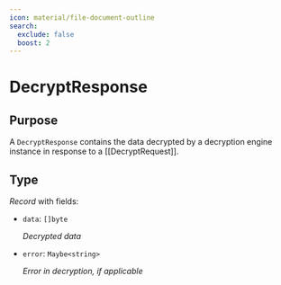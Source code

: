```yaml
---
icon: material/file-document-outline
search:
  exclude: false
  boost: 2
---
```


# DecryptResponse

## Purpose

<!-- --8<-- [start:purpose] -->
A `DecryptResponse` contains the data decrypted by a decryption engine instance in response to a [[DecryptRequest]].
<!-- --8<-- [end:purpose] -->

## Type

<!-- --8<-- [start:type] -->
<div class="type" markdown>

*Record* with fields:

- `data`: `[]byte`

  *Decrypted data*

- `error`: `Maybe<string>`

  *Error in decryption, if applicable*
</div>
<!-- --8<-- [end:type] -->
